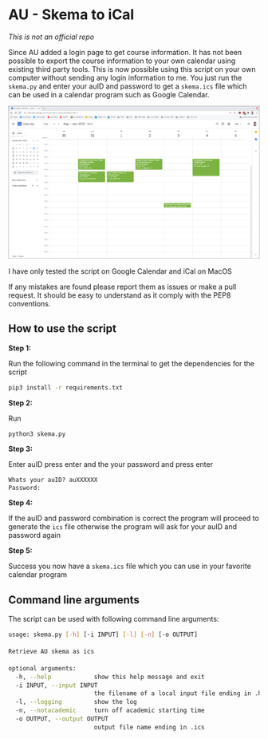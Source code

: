 # AU - Skema to iCal

*This is not an official repo*



Since AU added a login page to get course information. It has not been possible to export the course information to your own calendar using existing third party tools. This is now possible using this script on your own computer without sending any login information to me. You just run the `skema.py` and enter your auID and password to get a `skema.ics` file which can be used in a calendar program such as Google Calendar.



![step1](img/preview.png)



I have only tested the script on Google Calendar and iCal on MacOS



If any mistakes are found please report them as issues or make a pull request. It should be easy to understand as it comply with the PEP8 conventions.



## How to use the script

**Step 1:**

Run the following command in the terminal to get the dependencies for the script

```bash
pip3 install -r requirements.txt
```



**Step 2:**

Run

```bash
python3 skema.py
```



**Step 3:**

Enter auID press enter and the your password and press enter

```
Whats your auID? auXXXXXX
Password: 
```



**Step 4:** 

If the auID and password combination is correct the program will proceed to generate the `ics` file otherwise the program will ask for your auID and password again



**Step 5:**

Success you now have a `skema.ics` file which you can use in your favorite calendar program



## Command line arguments

The script can be used with following command line arguments: 

```bash
usage: skema.py [-h] [-i INPUT] [-l] [-n] [-o OUTPUT]

Retrieve AU skema as ics

optional arguments:
  -h, --help            show this help message and exit
  -i INPUT, --input INPUT
                        the filename of a local input file ending in .html
  -l, --logging         show the log
  -n, --notacademic     turn off academic starting time
  -o OUTPUT, --output OUTPUT
                        output file name ending in .ics
```

